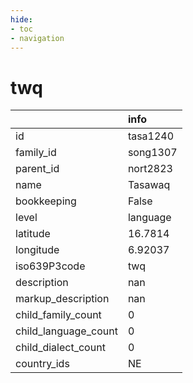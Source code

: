 ```yaml
---
hide:
- toc
- navigation
---
```

# twq
|                      | info     |
|:---------------------|:---------|
| id                   | tasa1240 |
| family_id            | song1307 |
| parent_id            | nort2823 |
| name                 | Tasawaq  |
| bookkeeping          | False    |
| level                | language |
| latitude             | 16.7814  |
| longitude            | 6.92037  |
| iso639P3code         | twq      |
| description          | nan      |
| markup_description   | nan      |
| child_family_count   | 0        |
| child_language_count | 0        |
| child_dialect_count  | 0        |
| country_ids          | NE       |